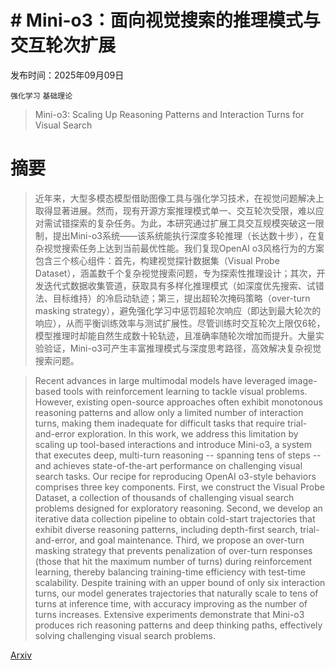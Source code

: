 # # Mini-o3：面向视觉搜索的推理模式与交互轮次扩展

发布时间：2025年09月09日

`强化学习` `基础理论`

> Mini-o3: Scaling Up Reasoning Patterns and Interaction Turns for Visual Search

# 摘要

> 近年来，大型多模态模型借助图像工具与强化学习技术，在视觉问题解决上取得显著进展。然而，现有开源方案推理模式单一、交互轮次受限，难以应对需试错探索的复杂任务。为此，本研究通过扩展工具交互规模突破这一限制，提出Mini-o3系统——该系统能执行深度多轮推理（长达数十步），在复杂视觉搜索任务上达到当前最优性能。我们复现OpenAI o3风格行为的方案包含三个核心组件：首先，构建视觉探针数据集（Visual Probe Dataset），涵盖数千个复杂视觉搜索问题，专为探索性推理设计；其次，开发迭代式数据收集管道，获取具有多样化推理模式（如深度优先搜索、试错法、目标维持）的冷启动轨迹；第三，提出超轮次掩码策略（over-turn masking strategy），避免强化学习中惩罚超轮次响应（即达到最大轮次的响应），从而平衡训练效率与测试扩展性。尽管训练时交互轮次上限仅6轮，模型推理时却能自然生成数十轮轨迹，且准确率随轮次增加而提升。大量实验验证，Mini-o3可产生丰富推理模式与深度思考路径，高效解决复杂视觉搜索问题。

> Recent advances in large multimodal models have leveraged image-based tools with reinforcement learning to tackle visual problems. However, existing open-source approaches often exhibit monotonous reasoning patterns and allow only a limited number of interaction turns, making them inadequate for difficult tasks that require trial-and-error exploration. In this work, we address this limitation by scaling up tool-based interactions and introduce Mini-o3, a system that executes deep, multi-turn reasoning -- spanning tens of steps -- and achieves state-of-the-art performance on challenging visual search tasks. Our recipe for reproducing OpenAI o3-style behaviors comprises three key components. First, we construct the Visual Probe Dataset, a collection of thousands of challenging visual search problems designed for exploratory reasoning. Second, we develop an iterative data collection pipeline to obtain cold-start trajectories that exhibit diverse reasoning patterns, including depth-first search, trial-and-error, and goal maintenance. Third, we propose an over-turn masking strategy that prevents penalization of over-turn responses (those that hit the maximum number of turns) during reinforcement learning, thereby balancing training-time efficiency with test-time scalability. Despite training with an upper bound of only six interaction turns, our model generates trajectories that naturally scale to tens of turns at inference time, with accuracy improving as the number of turns increases. Extensive experiments demonstrate that Mini-o3 produces rich reasoning patterns and deep thinking paths, effectively solving challenging visual search problems.

[Arxiv](https://arxiv.org/abs/2509.07969)
